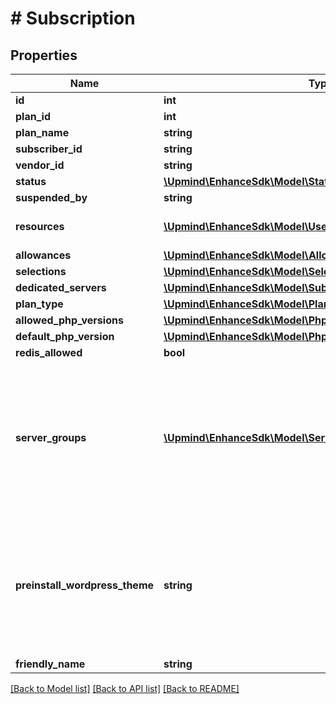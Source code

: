 # # Subscription

## Properties

Name | Type | Description | Notes
------------ | ------------- | ------------- | -------------
**id** | **int** |  |
**plan_id** | **int** |  |
**plan_name** | **string** |  |
**subscriber_id** | **string** |  |
**vendor_id** | **string** |  |
**status** | [**\Upmind\EnhanceSdk\Model\Status**](Status.md) |  |
**suspended_by** | **string** |  | [optional]
**resources** | [**\Upmind\EnhanceSdk\Model\UsedResource[]**](UsedResource.md) | A list of used resources. |
**allowances** | [**\Upmind\EnhanceSdk\Model\Allowance[]**](Allowance.md) |  |
**selections** | [**\Upmind\EnhanceSdk\Model\Selection[]**](Selection.md) |  |
**dedicated_servers** | [**\Upmind\EnhanceSdk\Model\SubscriptionDedicatedServersInfo**](SubscriptionDedicatedServersInfo.md) |  | [optional]
**plan_type** | [**\Upmind\EnhanceSdk\Model\PlanType**](PlanType.md) |  |
**allowed_php_versions** | [**\Upmind\EnhanceSdk\Model\PhpVersion[]**](PhpVersion.md) |  |
**default_php_version** | [**\Upmind\EnhanceSdk\Model\PhpVersion**](PhpVersion.md) |  |
**redis_allowed** | **bool** |  |
**server_groups** | [**\Upmind\EnhanceSdk\Model\ServerGroup[]**](ServerGroup.md) | If this field is present, the customer is allowed to chose from the server groups listed here when creating a website. | [optional]
**preinstall_wordpress_theme** | **string** | :&gt; When WordPress is installed on a website under this plan, the chosen theme will be preinstalled. | [optional]
**friendly_name** | **string** |  |

[[Back to Model list]](../../README.md#models) [[Back to API list]](../../README.md#endpoints) [[Back to README]](../../README.md)
